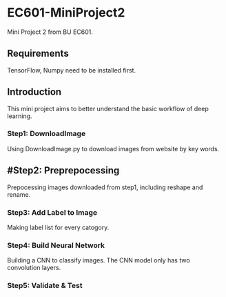 # EC601-MiniProject2
Mini Project 2 from BU EC601.

## Requirements
TensorFlow, Numpy need to be installed first.

## Introduction
This mini project aims to better understand the basic workflow of deep learning.

### Step1: DownloadImage
Using DownloadImage.py to download images from website by key words.

## #Step2: Preprepocessing
Prepocessing images downloaded from step1, including reshape and rename.

### Step3: Add Label to Image
Making label list for every catogory.

### Step4: Build Neural Network
Building a CNN to classify images. The CNN model only has two convolution layers.

### Step5: Validate & Test
